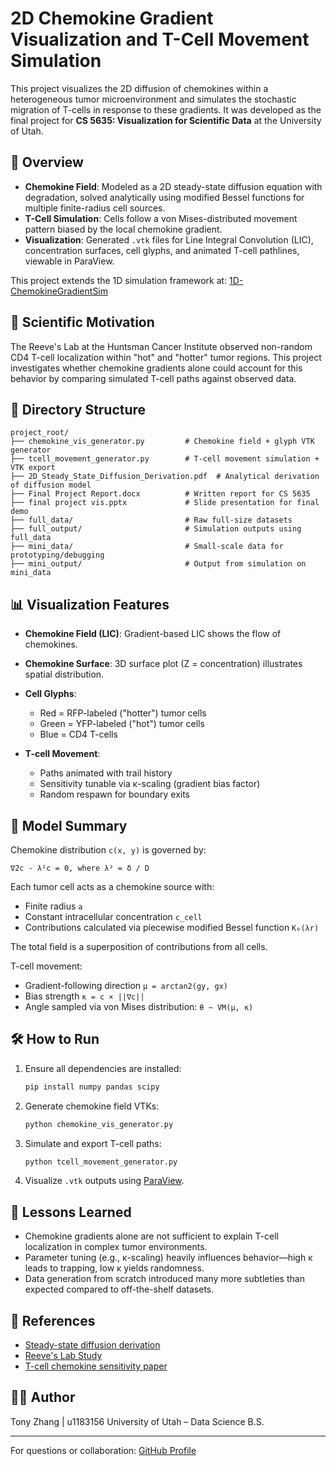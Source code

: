 # 2D Chemokine Gradient Visualization and T-Cell Movement Simulation

This project visualizes the 2D diffusion of chemokines within a heterogeneous tumor microenvironment and simulates the stochastic migration of T-cells in response to these gradients. It was developed as the final project for **CS 5635: Visualization for Scientific Data** at the University of Utah.

## 🚀 Overview

* **Chemokine Field**: Modeled as a 2D steady-state diffusion equation with degradation, solved analytically using modified Bessel functions for multiple finite-radius cell sources.
* **T-Cell Simulation**: Cells follow a von Mises-distributed movement pattern biased by the local chemokine gradient.
* **Visualization**: Generated `.vtk` files for Line Integral Convolution (LIC), concentration surfaces, cell glyphs, and animated T-cell pathlines, viewable in ParaView.

This project extends the 1D simulation framework at: [1D-ChemokineGradientSim](https://github.com/ZhangHuTony/1D-ChemokineGradientSim)

## 🧪 Scientific Motivation

The Reeve's Lab at the Huntsman Cancer Institute observed non-random CD4 T-cell localization within "hot" and "hotter" tumor regions. This project investigates whether chemokine gradients alone could account for this behavior by comparing simulated T-cell paths against observed data.

## 📁 Directory Structure

```
project_root/
├── chemokine_vis_generator.py         # Chemokine field + glyph VTK generator
├── tcell_movement_generator.py        # T-cell movement simulation + VTK export
├── 2D_Steady_State_Diffusion_Derivation.pdf  # Analytical derivation of diffusion model
├── Final Project Report.docx          # Written report for CS 5635
├── final project vis.pptx             # Slide presentation for final demo
├── full_data/                         # Raw full-size datasets
├── full_output/                       # Simulation outputs using full_data
├── mini_data/                         # Small-scale data for prototyping/debugging
├── mini_output/                       # Output from simulation on mini_data
```

## 📊 Visualization Features

* **Chemokine Field (LIC)**: Gradient-based LIC shows the flow of chemokines.
* **Chemokine Surface**: 3D surface plot (Z = concentration) illustrates spatial distribution.
* **Cell Glyphs**:

  * Red = RFP-labeled ("hotter") tumor cells
  * Green = YFP-labeled ("hot") tumor cells
  * Blue = CD4 T-cells
* **T-cell Movement**:

  * Paths animated with trail history
  * Sensitivity tunable via κ-scaling (gradient bias factor)
  * Random respawn for boundary exits

## 📘 Model Summary

Chemokine distribution `c(x, y)` is governed by:

```
∇2c - λ²c = 0, where λ² = δ / D
```

Each tumor cell acts as a chemokine source with:

* Finite radius `a`
* Constant intracellular concentration `c_cell`
* Contributions calculated via piecewise modified Bessel function `K₀(λr)`

The total field is a superposition of contributions from all cells.

T-cell movement:

* Gradient-following direction `μ = arctan2(gy, gx)`
* Bias strength `κ = c × ||∇c||`
* Angle sampled via von Mises distribution: `θ ~ VM(μ, κ)`

## 🛠 How to Run

1. Ensure all dependencies are installed:

   ```bash
   pip install numpy pandas scipy
   ```

2. Generate chemokine field VTKs:

   ```bash
   python chemokine_vis_generator.py
   ```

3. Simulate and export T-cell paths:

   ```bash
   python tcell_movement_generator.py
   ```

4. Visualize `.vtk` outputs using [ParaView](https://www.paraview.org/).

## 🧠 Lessons Learned

* Chemokine gradients alone are not sufficient to explain T-cell localization in complex tumor environments.
* Parameter tuning (e.g., κ-scaling) heavily influences behavior—high κ leads to trapping, low κ yields randomness.
* Data generation from scratch introduced many more subtleties than expected compared to off-the-shelf datasets.

## 📌 References

* [Steady-state diffusion derivation](2D_Steady_State_Diffusion_Derivation.pdf)
* [Reeve's Lab Study](https://pmc.ncbi.nlm.nih.gov/articles/PMC10168251/)
* [T-cell chemokine sensitivity paper](https://www.frontiersin.org/articles/10.3389/fimmu.2022.913366/full)

## 👨‍💻 Author

Tony Zhang | u1183156
University of Utah – Data Science B.S.

---

For questions or collaboration: [GitHub Profile](https://github.com/ZhangHuTony)
